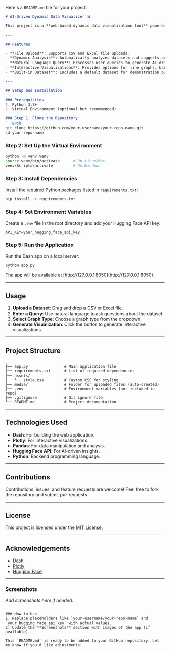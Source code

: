 Here's a `README.md` file for your project:

```markdown
# AI-Driven Dynamic Data Visualizer 📊

This project is a **web-based dynamic data visualization tool** powered by **Dash** and **Hugging Face API**. It enables users to upload datasets (CSV or Excel), analyze them, and generate interactive visualizations with intelligent insights using AI.

---

## Features

- **File Upload**: Supports CSV and Excel file uploads.
- **Dynamic Analysis**: Automatically analyzes datasets and suggests axes for graphs.
- **Natural Language Query**: Processes user queries to generate AI-driven insights.
- **Interactive Visualizations**: Provides options for line graphs, bar charts, scatter plots, and pie charts.
- **Built-in Dataset**: Includes a default dataset for demonstration purposes.

---

## Setup and Installation

### Prerequisites
1. Python 3.7+
2. Virtual Environment (optional but recommended)

### Step 1: Clone the Repository
```bash
git clone https://github.com/your-username/your-repo-name.git
cd your-repo-name
```

### Step 2: Set Up the Virtual Environment
```bash
python -m venv venv
source venv/bin/activate      # On Linux/Mac
venv\Scripts\activate         # On Windows
```

### Step 3: Install Dependencies
Install the required Python packages listed in `requirements.txt`:
```bash
pip install -r requirements.txt
```

### Step 4: Set Environment Variables
Create a `.env` file in the root directory and add your Hugging Face API key:
```env
API_KEY=your_hugging_face_api_key
```

### Step 5: Run the Application
Run the Dash app on a local server:
```bash
python app.py
```
The app will be available at [http://127.0.0.1:8050](http://127.0.0.1:8050).

---

## Usage

1. **Upload a Dataset**: Drag and drop a CSV or Excel file.
2. **Enter a Query**: Use natural language to ask questions about the dataset.
3. **Select Graph Type**: Choose a graph type from the dropdown.
4. **Generate Visualization**: Click the button to generate interactive visualizations.

---

## Project Structure

```plaintext
.
├── app.py                # Main application file
├── requirements.txt      # List of required dependencies
├── assets/
│   └── style.css         # Custom CSS for styling
├── media/                # Folder for uploaded files (auto-created)
├── .env                  # Environment variables (not included in repo)
├── .gitignore            # Git ignore file
└── README.md             # Project documentation
```

---

## Technologies Used

- **Dash**: For building the web application.
- **Plotly**: For interactive visualizations.
- **Pandas**: For data manipulation and analysis.
- **Hugging Face API**: For AI-driven insights.
- **Python**: Backend programming language.

---

## Contributions

Contributions, issues, and feature requests are welcome! Feel free to fork the repository and submit pull requests.

---

## License

This project is licensed under the [MIT License](LICENSE).

---

## Acknowledgements

- [Dash](https://dash.plotly.com/)
- [Plotly](https://plotly.com/)
- [Hugging Face](https://huggingface.co/)

---

### Screenshots
_Add screenshots here if needed._
```

### How to Use
1. Replace placeholders like `your-username/your-repo-name` and `your_hugging_face_api_key` with actual values.
2. Update the **Screenshots** section with images of the app (if available).

This `README.md` is ready to be added to your GitHub repository. Let me know if you'd like adjustments!
